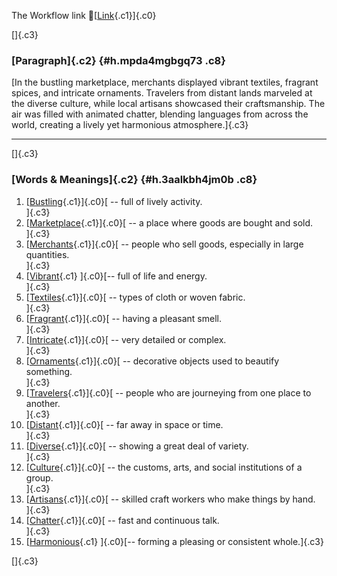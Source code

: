 The Workflow link
👏[[Link](https://www.google.com/url?q=http://www.google.com&sa=D&source=editors&ust=1756348871878358&usg=AOvVaw2WV-Bt7gsioRd0H1eAfuEL){.c1}]{.c0}

[]{.c3}

### [Paragraph]{.c2} {#h.mpda4mgbgq73 .c8}

[In the bustling marketplace, merchants displayed vibrant textiles,
fragrant spices, and intricate ornaments. Travelers from distant lands
marveled at the diverse culture, while local artisans showcased their
craftsmanship. The air was filled with animated chatter, blending
languages from across the world, creating a lively yet harmonious
atmosphere.]{.c3}

------------------------------------------------------------------------

[]{.c3}

### [Words & Meanings]{.c2} {#h.3aalkbh4jm0b .c8}

1.  [[Bustling](https://www.google.com/url?q=http://www.google.com&sa=D&source=editors&ust=1756348871879041&usg=AOvVaw34LSYCBEZ79tVOZnfpeyNJ){.c1}]{.c0}[ --
    full of lively activity.\
    ]{.c3}
2.  [[Marketplace](https://www.google.com/url?q=http://www.google.com&sa=D&source=editors&ust=1756348871879171&usg=AOvVaw3pYAWHqfvsx1Mkt4V6_4cu){.c1}]{.c0}[ --
    a place where goods are bought and sold.\
    ]{.c3}
3.  [[Merchants](https://www.google.com/url?q=http://www.google.com&sa=D&source=editors&ust=1756348871879321&usg=AOvVaw2ybPQrHtL-WcLVKxz5yAjN){.c1}]{.c0}[ --
    people who sell goods, especially in large quantities.\
    ]{.c3}
4.  [[Vibrant](https://www.google.com/url?q=http://www.google.com&sa=D&source=editors&ust=1756348871879475&usg=AOvVaw2-5YHCA_-_plcqVzI8nXAg){.c1}
    ]{.c0}[-- full of life and energy.\
    ]{.c3}
5.  [[Textiles](https://www.google.com/url?q=http://www.google.com&sa=D&source=editors&ust=1756348871879602&usg=AOvVaw1R8TQldOUBws42Hlc_NpdI){.c1}]{.c0}[ --
    types of cloth or woven fabric.\
    ]{.c3}
6.  [[Fragrant](https://www.google.com/url?q=http://www.google.com&sa=D&source=editors&ust=1756348871879718&usg=AOvVaw1Syxll0y6ouuYz2M5-wKMe){.c1}]{.c0}[ --
    having a pleasant smell.\
    ]{.c3}
7.  [[Intricate](https://www.google.com/url?q=http://www.google.com&sa=D&source=editors&ust=1756348871879841&usg=AOvVaw2ni5eda94227Mph9jg0lsr){.c1}]{.c0}[ --
    very detailed or complex.\
    ]{.c3}
8.  [[Ornaments](https://www.google.com/url?q=http://www.google.com&sa=D&source=editors&ust=1756348871879953&usg=AOvVaw266YjGrXbtrNdXFN2-HVdq){.c1}]{.c0}[ --
    decorative objects used to beautify something.\
    ]{.c3}
9.  [[Travelers](https://www.google.com/url?q=http://www.google.com&sa=D&source=editors&ust=1756348871880093&usg=AOvVaw0DaWg3qIjkvMTqRxZMSXG0){.c1}]{.c0}[ --
    people who are journeying from one place to another.\
    ]{.c3}
10. [[Distant](https://www.google.com/url?q=http://www.google.com&sa=D&source=editors&ust=1756348871880231&usg=AOvVaw3t8w8l_0okAvrdH2cm8IJS){.c1}]{.c0}[ --
    far away in space or time.\
    ]{.c3}
11. [[Diverse](https://www.google.com/url?q=http://www.google.com&sa=D&source=editors&ust=1756348871880357&usg=AOvVaw0_HTN4YAh8XdZIazbhMCKz){.c1}]{.c0}[ --
    showing a great deal of variety.\
    ]{.c3}
12. [[Culture](https://www.google.com/url?q=http://www.google.com&sa=D&source=editors&ust=1756348871880471&usg=AOvVaw2sLEOOINYT7yXb5kra_wUS){.c1}]{.c0}[ --
    the customs, arts, and social institutions of a group.\
    ]{.c3}
13. [[Artisans](https://www.google.com/url?q=http://www.google.com&sa=D&source=editors&ust=1756348871880611&usg=AOvVaw1IKs7wqZUB8kuoRpYyDQVZ){.c1}]{.c0}[ --
    skilled craft workers who make things by hand.\
    ]{.c3}
14. [[Chatter](https://www.google.com/url?q=http://www.google.com&sa=D&source=editors&ust=1756348871880991&usg=AOvVaw0ul3OFeLCr_XMgUc7Nm2RT){.c1}]{.c0}[ --
    fast and continuous talk.\
    ]{.c3}
15. [[Harmonious](https://www.google.com/url?q=http://www.google.com&sa=D&source=editors&ust=1756348871881136&usg=AOvVaw1-tOlR23O5oX4CuKDQW4kV){.c1}
    ]{.c0}[-- forming a pleasing or consistent whole.]{.c3}

[]{.c3}
